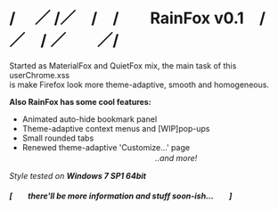 # / 　／ /／　/　/　　RainFox v0.1　/／　/ ／　　／/
Started as MaterialFox and QuietFox mix, the main task of this userChrome.xss<br>
is make Firefox look more theme-adaptive, smooth and homogeneous.

<b>Also RainFox has some cool features:</b>
- Animated auto-hide bookmark panel
- Theme-adaptive context menus and [WIP]pop-ups
- Small rounded tabs
- Renewed theme-adaptive 'Customize...' page<br><i>　　　　　　　　　　　　　　　　　..and more!<i>

Style tested on <b>Windows 7 SP1 64bit</b>
<br>
<br>
<b>[　　there'll be more information and stuff soon-ish...　　]</b>
